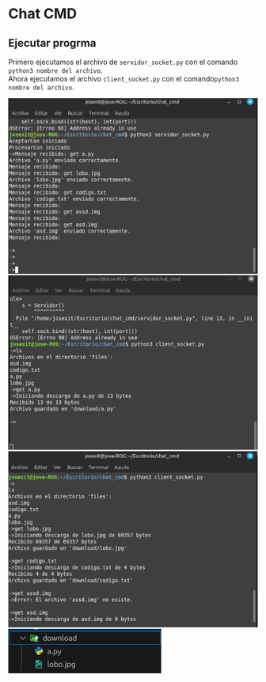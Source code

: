 # Chat CMD
## Ejecutar progrma
Primero ejecutamos el archivo de `servidor_socket.py` con el comando `python3 nombre del archivo`.  
Ahora ejecutamos el archivo `client_socket.py` con el comando`python3 nombre del archivo`.  


![Servidor](/assets/Servidor.png)  
![Cliente 1](/assets/Cliente_1.png)  
![Cliente 2](/assets/Cliente_2.png)  
![download](/assets/download.png)  
